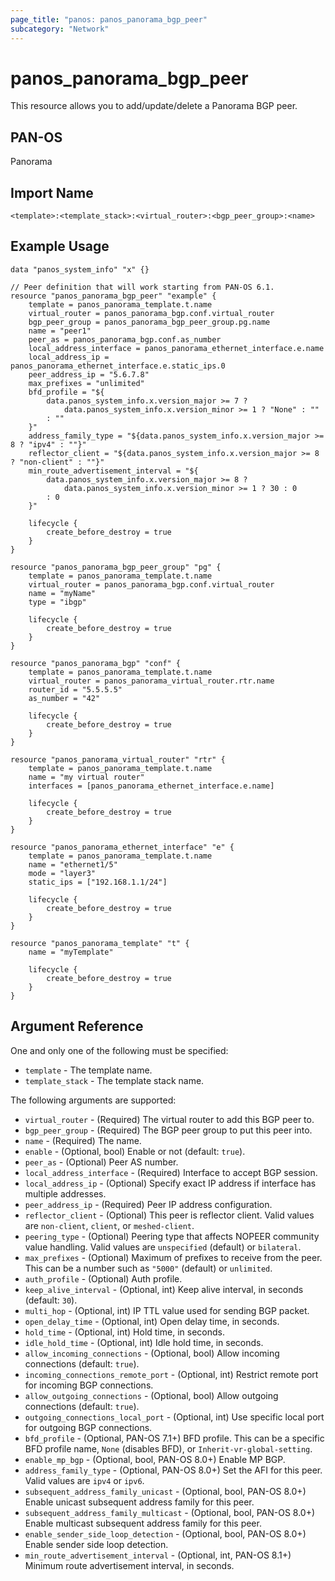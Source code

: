 ```yaml
---
page_title: "panos: panos_panorama_bgp_peer"
subcategory: "Network"
---
```


# panos_panorama_bgp_peer

This resource allows you to add/update/delete a Panorama BGP peer.


## PAN-OS

Panorama


## Import Name

```shell
<template>:<template_stack>:<virtual_router>:<bgp_peer_group>:<name>
```


## Example Usage

```hcl
data "panos_system_info" "x" {}

// Peer definition that will work starting from PAN-OS 6.1.
resource "panos_panorama_bgp_peer" "example" {
    template = panos_panorama_template.t.name
    virtual_router = panos_panorama_bgp.conf.virtual_router
    bgp_peer_group = panos_panorama_bgp_peer_group.pg.name
    name = "peer1"
    peer_as = panos_panorama_bgp.conf.as_number
    local_address_interface = panos_panorama_ethernet_interface.e.name
    local_address_ip = panos_panorama_ethernet_interface.e.static_ips.0
    peer_address_ip = "5.6.7.8"
    max_prefixes = "unlimited"
    bfd_profile = "${
        data.panos_system_info.x.version_major >= 7 ? 
            data.panos_system_info.x.version_minor >= 1 ? "None" : ""
        : ""
    }"
    address_family_type = "${data.panos_system_info.x.version_major >= 8 ? "ipv4" : ""}"
    reflector_client = "${data.panos_system_info.x.version_major >= 8 ? "non-client" : ""}"
    min_route_advertisement_interval = "${
        data.panos_system_info.x.version_major >= 8 ? 
            data.panos_system_info.x.version_minor >= 1 ? 30 : 0
        : 0
    }"

    lifecycle {
        create_before_destroy = true
    }
}

resource "panos_panorama_bgp_peer_group" "pg" {
    template = panos_panorama_template.t.name
    virtual_router = panos_panorama_bgp.conf.virtual_router
    name = "myName"
    type = "ibgp"

    lifecycle {
        create_before_destroy = true
    }
}

resource "panos_panorama_bgp" "conf" {
    template = panos_panorama_template.t.name
    virtual_router = panos_panorama_virtual_router.rtr.name
    router_id = "5.5.5.5"
    as_number = "42"

    lifecycle {
        create_before_destroy = true
    }
}

resource "panos_panorama_virtual_router" "rtr" {
    template = panos_panorama_template.t.name
    name = "my virtual router"
    interfaces = [panos_panorama_ethernet_interface.e.name]

    lifecycle {
        create_before_destroy = true
    }
}

resource "panos_panorama_ethernet_interface" "e" {
    template = panos_panorama_template.t.name
    name = "ethernet1/5"
    mode = "layer3"
    static_ips = ["192.168.1.1/24"]

    lifecycle {
        create_before_destroy = true
    }
}

resource "panos_panorama_template" "t" {
    name = "myTemplate"

    lifecycle {
        create_before_destroy = true
    }
}
```

## Argument Reference

One and only one of the following must be specified:

* `template` - The template name.
* `template_stack` - The template stack name.

The following arguments are supported:

* `virtual_router` - (Required) The virtual router to add this BGP
  peer to.
* `bgp_peer_group` - (Required) The BGP peer group to put this peer into.
* `name` - (Required) The name.
* `enable` - (Optional, bool) Enable or not (default: `true`).
* `peer_as` - (Optional) Peer AS number.
* `local_address_interface` - (Required) Interface to accept BGP session.
* `local_address_ip` - (Optional) Specify exact IP address if interface has
  multiple addresses.
* `peer_address_ip` - (Required) Peer IP address configuration.
* `reflector_client` - (Optional) This peer is reflector client.  Valid
  values are `non-client`, `client`, or `meshed-client`.
* `peering_type` - (Optional) Peering type that affects NOPEER
  community value handling.  Valid values are `unspecified` (default) or
  `bilateral`.
* `max_prefixes` - (Optional) Maximum of prefixes to receive from the
  peer.  This can be a number such as `"5000"` (default) or `unlimited`.
* `auth_profile` - (Optional) Auth profile.
* `keep_alive_interval` - (Optional, int) Keep alive interval, in
  seconds (default: `30`).
* `multi_hop` - (Optional, int) IP TTL value used for sending BGP packet.
* `open_delay_time` - (Optional, int) Open delay time, in seconds.
* `hold_time` - (Optional, int) Hold time, in seconds.
* `idle_hold_time` - (Optional, int) Idle hold time, in seconds.
* `allow_incoming_connections` - (Optional, bool) Allow incoming connections
  (default: `true`).
* `incoming_connections_remote_port` - (Optional, int) Restrict remote port for
  incoming BGP connections.
* `allow_outgoing_connections` - (Optional, bool) Allow outgoing connections
  (default: `true`).
* `outgoing_connections_local_port` - (Optional, int) Use specific local
  port for outgoing BGP connections.
* `bfd_profile` - (Optional, PAN-OS 7.1+) BFD profile.  This can be a specific
  BFD profile name, `None` (disables BFD), or `Inherit-vr-global-setting`.
* `enable_mp_bgp` - (Optional, bool, PAN-OS 8.0+) Enable MP BGP.
* `address_family_type` - (Optional, PAN-OS 8.0+) Set the AFI for this
  peer.  Valid values are `ipv4` or `ipv6`.
* `subsequent_address_family_unicast` - (Optional, bool, PAN-OS 8.0+) Enable
  unicast subsequent address family for this peer.
* `subsequent_address_family_multicast` - (Optional, bool, PAN-OS 8.0+) Enable
  multicast subsequent address family for this peer.
* `enable_sender_side_loop_detection` - (Optional, bool, PAN-OS 8.0+) Enable
  sender side loop detection.
* `min_route_advertisement_interval` - (Optional, int, PAN-OS 8.1+) Minimum
  route advertisement interval, in seconds.
